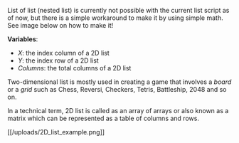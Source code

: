 List of list (nested list) is currently not possible with the current list script as of now, but there is a simple workaround to make it by using simple math. See image below on how to make it!

**Variables**:
- *X*: the index column of a 2D list
- *Y*: the index row of a 2D list
- *Columns*: the total columns of a 2D list

Two-dimensional list is mostly used in creating a game that involves a *board* or a *grid* such as Chess, Reversi, Checkers, Tetris, Battleship, 2048 and so on.

In a technical term, 2D list is called as an array of arrays or also known as a matrix which can be represented as a table of columns and rows.

[[/uploads/2D_list_example.png]]